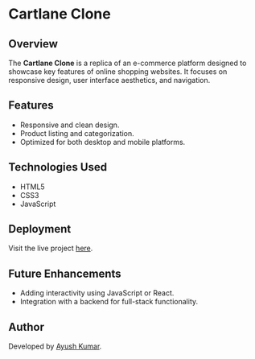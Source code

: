 # Cartlane Clone

## Overview  
The **Cartlane Clone** is a replica of an e-commerce platform designed to showcase key features of online shopping websites. It focuses on responsive design, user interface aesthetics, and navigation.

## Features  
- Responsive and clean design.  
- Product listing and categorization.  
- Optimized for both desktop and mobile platforms.  

## Technologies Used  
- HTML5  
- CSS3  
- JavaScript  

## Deployment  
Visit the live project [here](https://ojha13291.github.io/Cartlane-clone/).

## Future Enhancements  
- Adding interactivity using JavaScript or React.  
- Integration with a backend for full-stack functionality.  

## Author  
Developed by [Ayush Kumar](https://github.com/ojha13291).
